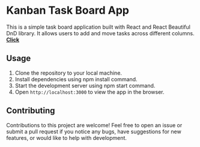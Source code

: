 # Kanban Task Board App  
This is a simple task board application built with React and React Beautiful DnD library. It allows users to add and move tasks across different columns.  
[__Click__](https://grivdm.github.io/Kanban-Board/)

## Usage  
1. Clone the repository to your local machine.
2. Install dependencies using npm install command.
3. Start the development server using npm start command.
4. Open `http://localhost:3000` to view the app in the browser.



## Contributing
Contributions to this project are welcome! Feel free to open an issue or submit a pull request if you notice any bugs, have suggestions for new features, or would like to help with development.
